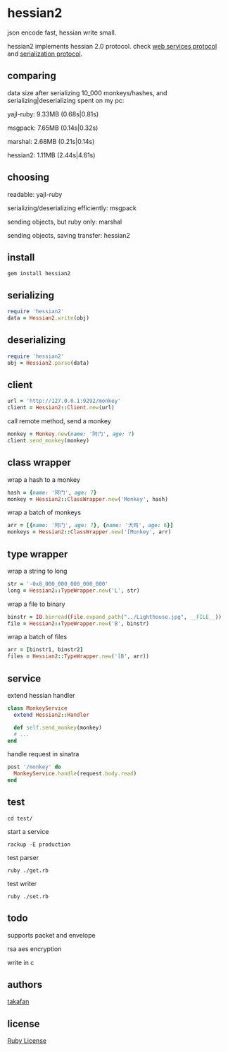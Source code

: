 # hessian2

json encode fast, hessian write small.

hessian2 implements hessian 2.0 protocol. check [web services protocol](http://hessian.caucho.com/doc/hessian-ws.html) and [serialization protocol](http://hessian.caucho.com/doc/hessian-serialization.html).

## comparing

data size after serializing 10_000 monkeys/hashes, and serializing|deserializing spent on my pc:

yajl-ruby: 9.33MB (0.68s|0.81s)

msgpack: 7.65MB (0.14s|0.32s)

marshal: 2.68MB (0.21s|0.14s)

hessian2: 1.11MB (2.44s|4.61s)

## choosing

readable: yajl-ruby

serializing/deserializing efficiently: msgpack

sending objects, but ruby only: marshal

sending objects, saving transfer: hessian2

## install

```
gem install hessian2
```

## serializing

``` ruby
require 'hessian2'
data = Hessian2.write(obj)
```

## deserializing 

``` ruby
require 'hessian2'
obj = Hessian2.parse(data)
```

## client

``` ruby
url = 'http://127.0.0.1:9292/monkey'
client = Hessian2::Client.new(url)
```

call remote method, send a monkey

``` ruby
monkey = Monkey.new(name: '阿门', age: 7)
client.send_monkey(monkey)
```

## class wrapper

wrap a hash to a monkey

``` ruby
hash = {name: '阿门', age: 7}
monkey = Hessian2::ClassWrapper.new('Monkey', hash)
```

wrap a batch of monkeys

``` ruby
arr = [{name: '阿门', age: 7}, {name: '大鸡', age: 6}]
monkeys = Hessian2::ClassWrapper.new('[Monkey', arr)
```

## type wrapper

wrap a string to long

``` ruby
str = '-0x8_000_000_000_000_000'
long = Hessian2::TypeWrapper.new('L', str)
```

wrap a file to binary

``` ruby
binstr = IO.binread(File.expand_path("../Lighthouse.jpg", __FILE__))
file = Hessian2::TypeWrapper.new('B', binstr)
```

wrap a batch of files

``` ruby
arr = [binstr1, binstr2]
files = Hessian2::TypeWrapper.new('[B', arr))
```

## service

extend hessian handler

``` ruby
class MonkeyService
  extend Hessian2::Handler

  def self.send_monkey(monkey)
  # ...
end
```

handle request in sinatra

``` ruby
post '/monkey' do
  MonkeyService.handle(request.body.read)
end
```

## test

```
cd test/
```

start a service

```
rackup -E production
```

test parser

```
ruby ./get.rb
```

test writer

```
ruby ./set.rb
```

## todo

supports packet and envelope

rsa aes encryption

write in c

## authors

[takafan](http://hululuu.com)

## license

[Ruby License](http://www.ruby-lang.org/en/LICENSE.txt)
